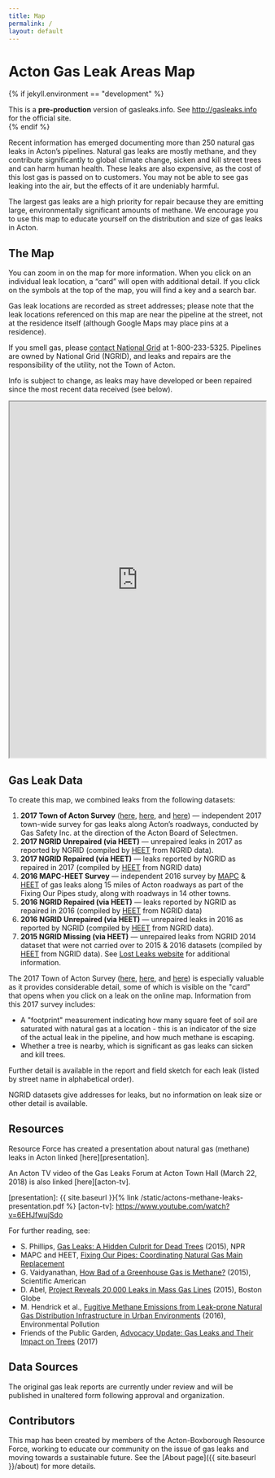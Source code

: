 ```yaml
---
title: Map
permalink: /
layout: default
---
```


# Acton Gas Leak Areas Map

{% if jekyll.environment == "development" %}

<div class="alert alert-danger" role="alert">
This is a <strong>pre-production</strong> version of gasleaks.info. See <a href="http://gasleaks.info">http://gasleaks.info</a> for the official site.
</div>
{% endif %}

Recent information has emerged documenting more than 250 natural gas leaks in Acton’s pipelines. Natural gas leaks are mostly methane, and they contribute significantly to global climate change, sicken and kill street trees and can harm human health. These leaks are also expensive, as the cost of this lost gas is passed on to customers. You may not be able to see gas leaking into the air, but the effects of it are undeniably harmful.

The largest gas leaks are a high priority for repair because they are emitting large, environmentally significant amounts of methane. We encourage you to use this map to educate yourself on the distribution and size of gas leaks in Acton.

<div markdown="1" class="p-3 text-light bg-dark rounded mb-3">

## The Map

You can zoom in on the map for more information. When you click on an individual leak location, a “card” will open with additional detail. If you click on the symbols at the top of the map, you will find a key and a search bar.

Gas leak locations are recorded as street addresses; please note that the leak locations referenced on this map are near the pipeline at the street, not at the residence itself (although Google Maps may place pins at a residence).

If you smell gas, please [contact National Grid](https://www.nationalgridus.com/MA-Home/Safety/Report-a-gas-emergency) at 1-800-233-5325. Pipelines are owned by National Grid (NGRID), and leaks and repairs are the responsibility of the utility, not the Town of Acton.

Info is subject to change, as leaks may have developed or been repaired since the most recent data received (see below).

<iframe src="https://www.google.com/maps/d/u/0/embed?mid=1EEhfSDBsQtq_CUSInLth2JPRpEh3ejaf" width="100%" height="700px" class="rounded"></iframe>
</div>

## Gas Leak Data

To create this map, we combined leaks from the following datasets:

1.  **2017 Town of Acton Survey** ([here][town of acton report], [here][town of acton data], and [here][town of acton leak reports]) — independent 2017 town-wide survey for gas leaks along Acton’s roadways, conducted by Gas Safety Inc. at the direction of the Acton Board of Selectmen.
2.  **2017 NGRID Unrepaired (via HEET)** — unrepaired leaks in 2017 as reported by NGRID (compiled by [HEET][heet squeaky leak] from NGRID data).
3.  **2017 NGRID Repaired (via HEET)** — leaks reported by NGRID as repaired in 2017 (compiled by [HEET][heet squeaky leak] from NGRID data)
4.  **2016 MAPC-HEET Survey** — independent 2016 survey by [MAPC](https://www.mapc.org/) & [HEET][heet squeaky leak] of gas leaks along 15 miles of Acton roadways as part of the Fixing Our Pipes study, along with roadways in 14 other towns.
5.  **2016 NGRID Repaired (via HEET)** — leaks reported by NGRID as repaired in 2016 (compiled by [HEET][heet squeaky leak] from NGRID data)
6.  **2016 NGRID Unrepaired (via HEET)** — unrepaired leaks in 2016 as reported by NGRID (compiled by [HEET][heet squeaky leak] from NGRID data).
7.  **2015 NGRID Missing (via HEET)** — unrepaired leaks from NGRID 2014 dataset that were not carried over to 2015 & 2016 datasets (compiled by [HEET][heet squeaky leak] from NGRID data). See [Lost Leaks website](http://lostleaks.csail.mit.edu/) for additional information.

The 2017 Town of Acton Survey ([here][town of acton report], [here][town of acton data], and [here][town of acton leak reports]) is especially valuable as it provides considerable detail, some of which is visible on the "card" that opens when you click on a leak on the online map. Information from this 2017 survey includes:

* A "footprint" measurement indicating how many square feet of soil are saturated with natural gas at a location - this is an indicator of the size of the actual leak in the pipeline, and how much methane is escaping.
* Whether a tree is nearby, which is significant as gas leaks can sicken and kill trees.

Further detail is available in the report and field sketch for each leak (listed by street name in alphabetical order).

NGRID datasets give addresses for leaks, but no information on leak size or other detail is available.

[heet squeaky leak]: https://www.heetma.org/squeaky-leak/natural-gas-leaks-maps/
[town of acton report]: https://drive.google.com/open?id=0BxvhjeQ0TJG_THdnWjI3VU1KaV9CcXNyVzFXVG9sR18tT3cw
[town of acton data]: https://drive.google.com/open?id=1nV2a3OB_r-Emk_Xo2kaxILuWLnn1_I8hwTTdMgnNQ48
[town of acton leak reports]: https://drive.google.com/file/d/1ePh0lHJYezPXJf7OR0eT9iEuPEnbpcB0/view

## Resources

Resource Force has created a presentation about natural gas (methane) leaks in Acton linked [here][presentation].

An Acton TV video of the Gas Leaks Forum at Acton Town Hall (March 22, 2018) is also linked [here][acton-tv].

[presentation]: {{ site.baseurl }}{% link /static/actons-methane-leaks-presentation.pdf %}
[acton-tv]: https://www.youtube.com/watch?v=6EHJfwujSdo

For further reading, see:

* S. Phillips, [Gas Leaks: A Hidden Culprit for Dead Trees](https://stateimpact.npr.org/pennsylvania/2015/11/27/gas-leaks-a-hidden-culprit-for-dead-trees/) (2015), NPR
* MAPC and HEET, [Fixing Our Pipes: Coordinating Natural Gas Main Replacement](http://fixourpipes.org/)
* G. Vaidyanathan, [How Bad of a Greenhouse Gas is Methane?](https://www.scientificamerican.com/article/how-bad-of-a-greenhouse-gas-is-methane/) (2015), Scientific American
* D. Abel, [Project Reveals 20,000 Leaks in Mass Gas Lines](https://www.bostonglobe.com/metro/2015/08/20/new-law-casts-light-state-natural-gas-leaks/qJJPCjRZITc5ai0JeHNOqO/story.html) (2015), Boston Globe
* M. Hendrick et al., [Fugitive Methane Emissions from Leak-prone Natural Gas Distribution Infrastructure in Urban Environments](https://www.bu.edu/ise/files/2016/08/1-s2.0-S0269749116300938-main.pdf) (2016), Environmental Pollution
* Friends of the Public Garden, [Advocacy Update: Gas Leaks and Their Impact on Trees](http://friendsofthepublicgarden.org/2017/11/16/advocacy-update-gas-leaks-and-their-impact-on-trees/) (2017)

## Data Sources

The original gas leak reports are currently under review and will be published in unaltered form following approval and organization.

## Contributors

This map has been created by members of the Acton-Boxborough Resource Force, working to educate our community on the issue of gas leaks and moving towards a sustainable future. See the [About page]({{ site.baseurl }}/about) for more details.
